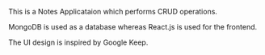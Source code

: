 This is a Notes Applicataion which performs CRUD operations.

MongoDB is used as a database whereas React.js is used for the frontend.

The UI design is inspired by Google Keep. 


